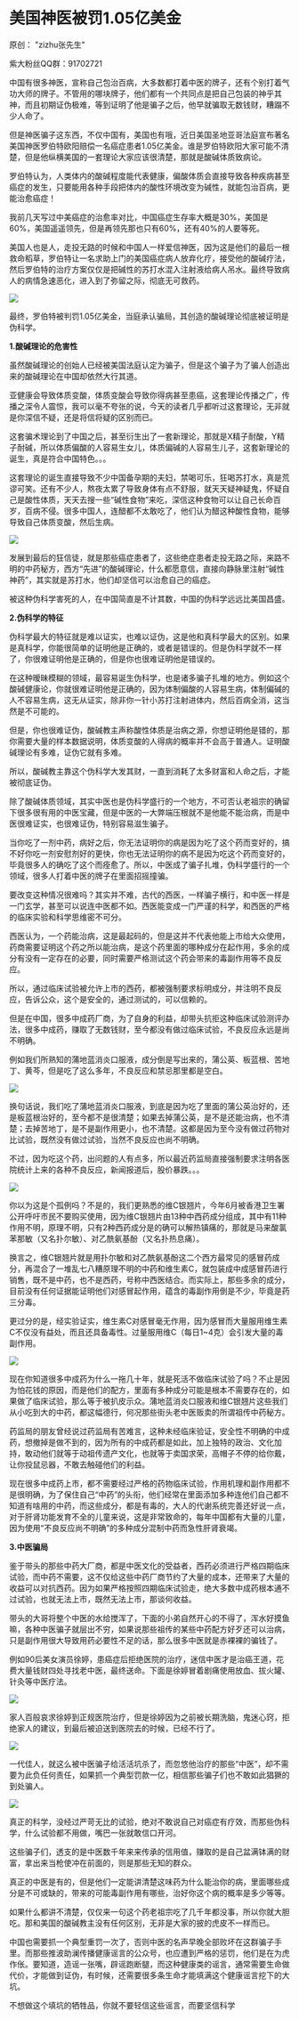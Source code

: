 # 美国神医被罚1.05亿美金

原创： "zizhu张先生"

紫大粉丝QQ群：91702721

中国有很多神医，宣称自己包治百病，大多数都打着中医的牌子，还有个别打着气功大师的牌子。不管用的哪块牌子，他们都有一个共同点是把自己包装的神乎其神，而且初期证伪极难，等到证明了他是骗子之后，他早就骗取无数钱财，糟蹋不少人命了。

但是神医骗子这东西，不仅中国有，美国也有哦，近日美国圣地亚哥法庭宣布著名美国神医罗伯特欧阳赔偿一名癌症患者1.05亿美金。谁是罗伯特欧阳大家可能不清楚，但是他纵横美国的一套理论大家应该很清楚，那就是酸碱体质致病论。

罗伯特认为，人类体内的酸碱程度能代表健康，偏酸体质会直接导致各种疾病甚至癌症的发生，只要能用各种手段把体内的酸性环境改变为碱性，就能包治百病，更能治愈癌症！

我前几天写过中美癌症的治愈率对比，中国癌症生存率大概是30%，美国是60%，美国遥遥领先，但是再领先那也只有60%，还有40%的人要等死。

美国人也是人，走投无路的时候和中国人一样爱信神医，因为这是他们的最后一根救命稻草，罗伯特让一名求助上门的美国癌症病人放弃化疗，接受他的酸碱疗法，然后罗伯特的治疗方案仅仅是把碱性的苏打水混入注射液给病人吊水。最终导致病人的病情急速恶化，进入到了弥留之际，彻底无可救药。  


![](https://upload-images.jianshu.io/upload_images/14971513-29810895f63b1d2d.jpg?imageMogr2/auto-orient/strip%7CimageView2/2/w/1240)

最终，罗伯特被判罚1.05亿美金，当庭承认骗局，其创造的酸碱理论彻底被证明是伪科学。

**1.酸碱理论的危害性**

虽然酸碱理论的创始人已经被美国法庭认定为骗子，但是这个骗子为了骗人创造出来的酸碱理论在中国却依然大行其道。

亚健康会导致体质变酸，体质变酸会导致你得病甚至患癌，这套理论传播之广，传播之深令人震惊，我可以毫不夸张的说，今天的读者几乎都听过这套理论，无非就是你深信不疑，还是将信将疑的区别而已。

这套骗术理论到了中国之后，甚至衍生出了一套新理论，那就是X精子耐酸，Y精子耐碱，所以体质偏酸的人容易生女儿，体质偏碱的人容易生儿子，这套新理论的诞生，真是符合中国特色。。。

这套理论的诞生直接导致不少中国备孕期的夫妇，禁喝可乐，狂喝苏打水，真是荒谬可笑。还有不少人，熬夜太累了导致身体有点不舒服，就天天疑神疑鬼，怀疑自己是酸性体质，天天去搜一些“碱性食物”来吃，深信这种食物可以让自己长命百岁，百病不侵。很多中国人，连醋都不太敢吃了，他们认为醋这种酸性食物，能够导致自己体质变酸，然后生病。  


![](https://upload-images.jianshu.io/upload_images/14971513-e0ac8170d7c3ffdc.jpg?imageMogr2/auto-orient/strip%7CimageView2/2/w/1240)

发展到最后的狂信徒，就是那些癌症患者了，这些绝症患者走投无路之际，来路不明的中药秘方，西方“先进”的酸碱理论，什么都愿意信，直接向静脉里注射“碱性神药”，其实就是苏打水，他们却坚信可以治愈自己的癌症。

被这种伪科学害死的人，在中国简直是不计其数，中国的伪科学远远比美国昌盛。

**2.伪科学的特征**

伪科学最大的特征就是难以证实，也难以证伪，这是他和真科学最大的区别。如果是真科学，你能很简单的证明他是正确的，或者是错误的。但是伪科学就不一样了，你很难证明他是正确的，但是你也很难证明他是错误的。

在这种暧昧模糊的领域，最容易诞生伪科学，也是诸多骗子扎堆的地方。例如这个酸碱健康论，你就很难证明他是正确的，因为体制偏酸的人容易生病，体制偏碱的人不容易生病，这无从证实，除非你一针小苏打注射进体内，然后百病全消，这当然是不可能的。

但是，你也很难证伪，酸碱教主声称酸性体质是治病之源，你想证明他是错的，那你需要大量的样本数据说明，体质变酸的人得病的概率并不会高于普通人。证明酸碱理论有多难，证伪它就有多难。

所以，酸碱教主靠这个伪科学大发其财，一直到消耗了太多财富和人命之后，才能被彻底证伪。

除了酸碱体质领域，其实中医也是伪科学盛行的一个地方，不可否认老祖宗的确留下很多很有用的中医宝藏，但是中医的一大弊端压根就不是他能不能治病，而是中医很难证实，也很难证伪，特别容易滋生骗子。

当你吃了一剂中药，病好之后，你无法证明你的病是因为吃了这个药而变好的，搞不好你吃一剂安慰剂好的更快，你也无法证明你的病不是因为吃这个药而变好的，毕竟很多人的确吃了这个而痊愈了。所以，中医成了骗子扎堆，伪科学盛行的一个领域，很多人打着中医的牌子在里面招摇撞骗。

要改变这种情况很难吗？其实并不难，古代的西医，一样骗子横行，和中医一样是一门玄学，甚至可以说连中医都不如。西医能变成一门严谨的科学，和西医的严格的临床实验和科学思维密不可分。

西医认为，一个药能治病，这是最起码的，但是这并不代表他能上市给大众使用，药商需要证明这个药之所以能治病，是这个药里面的哪种成分在起作用，多余的成分有没有一定存在的必要，同时需要严格测试这个药会带来的毒副作用等不良反应。

所以，通过临床试验被允许上市的西药，都被强制要求标明成分，并注明不良反应，告诉公众，这个是安全的，通过测试的，可以信赖的。

但是在中国，很多中成药厂商，为了自身的利益，却带头抗拒这种临床试验测评办法，很多中成药，赚取了无数钱财，至今都没有做过临床试验，不良反应永远是尚不明确。

例如我们所熟知的蒲地蓝消炎口服液，成分倒是写出来的，蒲公英、板蓝根、苦地丁、黄芩，但是吃了这么多年，不良反应和禁忌那里都是空白。  


![](https://upload-images.jianshu.io/upload_images/14971513-37fe67f80951f9ac.jpg?imageMogr2/auto-orient/strip%7CimageView2/2/w/1240)

换句话说，我们吃了蒲地蓝消炎口服液，到底是因为吃了里面的蒲公英治好的，还是板蓝根治好的，至今都不是很清楚；如果去掉蒲公英，是不是还能治病，也不清楚；去掉苦地丁，是不是副作用更小，也不清楚。这都是因为至今没有做过药物对比试验，既然没有做过试验，当然不良反应也尚不明确。

不过，因为吃这个药，出问题的人有点多，所以最近药监局直接强制要求注明各医院统计上来的各种不良反应，新闻报道后，股价暴跌。。。  


![](https://upload-images.jianshu.io/upload_images/14971513-ed3cab194319c90d.jpg?imageMogr2/auto-orient/strip%7CimageView2/2/w/1240)

你以为这是个孤例吗？不是的，我们更熟悉的维C银翘片，今年6月被香港卫生署公开呼吁市民不要购买使用，因为维C银翘片由13种中西药成分组成，其中有11种作用不明，原理不明，只有2种西药成分是的确可以解热镇痛的，那就是马来酸氯苯那敏（又名扑尔敏）、对乙酰氨基酚（又名扑热息痛）。

换言之，维C银翘片就是用扑尔敏和对乙酰氨基酚这二个西方最常见的感冒药成分，再混合了一堆乱七八糟原理不明的中药和维生素C，就包装成中成感冒药进行销售，既不是中药，也不是西药，号称中西医结合。而实际上，那些多余的成分，目前没有任何证据能证明他们对感冒起作用，蕴含的毒副作用倒是不少，毕竟是药三分毒。

更过分的是，经实验证实，维生素C对感冒毫无作用，因为感冒而大量服用维生素C不仅没有益处，而且还具备毒性。过量服用维C（每日1~4克）会引发大量的毒副作用。  


![](https://upload-images.jianshu.io/upload_images/14971513-2307cce72bb514f7.jpg?imageMogr2/auto-orient/strip%7CimageView2/2/w/1240)

现在你知道很多中成药为什么一拖几十年，就是死活不做临床试验了吗？不止是因为怕花钱的原因，而是他们的配方，里面有多种成分可能是根本不需要存在的，如果做了临床试验，那么等于被扒皮示众。蒲地蓝消炎口服液和维C银翘片这些我们从小吃到大的中药，都这幅德行，何况那些街头老中医贩卖的所谓祖传中药秘方。

药监局的朋友曾经说过药监局有苦难言，这种未经临床验证，安全性不明确的中成药，想撤掉是做不到的，因为所有的中成药都是如此，加上独特的政治、文化加持，敢动他们就等于动祖传遗产文化，也就等于卖国求荣，高帽子不停的给你戴，让你投鼠忌器，不敢去触碰他们的利益。

现在很多中成药上市，都不需要经过严格的药物临床试验，作用机理和副作用都不是很明确，为了保住自己“中药”的头衔，他们经常在里面添加多种连他们自己都不知道有啥用的中药，而这些成分，都是有毒的，大人的代谢系统完善还好说一点，对于肝肾功能发育不全的儿童来说，这是非常致命的，每年中国都有大量的儿童，因为使用“不良反应尚不明确”的多种成分混制中药而急性肝肾衰竭。

**3.中医骗局**

鉴于带头的那些中药大厂商，都是中医文化的受益者，西药必须进行严格四期临床试验，而中药不需要，这不仅给这些中药厂商节约了大量的成本，还带来了大量的收益可以对抗西药。因为如果严格按照四期临床试验走，绝大多数中成药根本通不过试验，也就无法上市，既然无法上市，那谈何收益。

带头的大哥将整个中医的水给搅浑了，下面的小弟自然开心的不得了，浑水好摸鱼嘛，各种中医骗子就层出不穷，如果说那些祖传的某些中药配方好歹还可以治病，只是副作用很大导致用药必要性不足的话，那么很多中医就是赤裸裸的骗钱了。

例如90后美女演员徐婷，患癌症后拒绝医院的治疗，迷信中医才是治癌王道，花费大量钱财四处寻找老中医，最终送命。下面是徐婷冒着剧痛使用放血、拔火罐、针灸等中医疗法。  


![](https://upload-images.jianshu.io/upload_images/14971513-19f0efe0e99b01d2.jpg?imageMogr2/auto-orient/strip%7CimageView2/2/w/1240)

家人百般哀求徐婷到正规医院治疗，但是徐婷因为之前被长期洗脑，鬼迷心窍，拒绝家人的建议，到最后被迫送到医院去的时候，已经不行了。  


![](https://upload-images.jianshu.io/upload_images/14971513-7b9d5432fb3665bc.jpg?imageMogr2/auto-orient/strip%7CimageView2/2/w/1240)

一代佳人，就这么被中医骗子给活活坑杀了，而忽悠他治疗的那些“中医”，却不需要为此负任何责任，如果抓一个典型罚款一亿，相信那些骗子们也不敢如此猖獗的到处骗人。  


![](https://upload-images.jianshu.io/upload_images/14971513-8107675fdeb1c87f.jpg?imageMogr2/auto-orient/strip%7CimageView2/2/w/1240)

真正的科学，没经过严苛无比的试验，绝对不敢说自己对癌症有疗效，而那些伪科学，什么试验都不用做，嘴巴一张就敢信口开河。

这些骗子们，透支的是中医数千年来来传承的信用值，赚取的是自己盆满钵满的财富，拿出来当枪使冲在前面的，则是那些无知的群众。

真正的中医是有的，但是他们一定能讲清楚这味药为什么能治你的病，里面哪些成分是不可或缺的，带来的可能毒副作用有哪些，治好你这个病的概率是多少等等。

如果什么都讲不清楚，仅仅来一句这个药老祖宗吃了几千年都没事，所以你就大胆吃。那和美国的酸碱教主没有任何区别，无非是大家的披的虎皮不一样而已。

中国也需要抓一个典型重罚一次了，否则中医的名声早晚全部败坏在这群骗子手里。而那些推波助澜传播健康谣言的公众号，也应遭到严格的惩罚，他们是在为虎作伥。要知道，造谣一张嘴，辟谣跑断腿，而这种健康类的谣言，通常需要生命做代价，才能做到证伪，有时候，还需要很多条生命才能填满这个健康谣言挖下的大坑。

不想做这个填坑的牺牲品，你就不要轻信这些谣言，而要坚信科学

